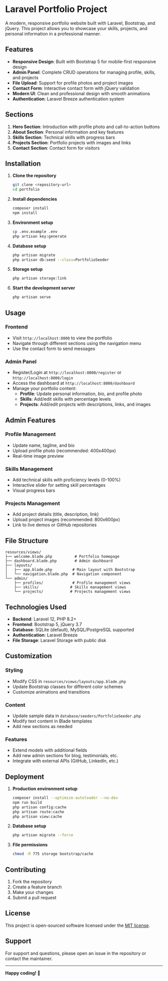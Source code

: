 # Laravel Portfolio Project

A modern, responsive portfolio website built with Laravel, Bootstrap, and jQuery. This project allows you to showcase your skills, projects, and personal information in a professional manner.

## Features

- **Responsive Design**: Built with Bootstrap 5 for mobile-first responsive design
- **Admin Panel**: Complete CRUD operations for managing profile, skills, and projects
- **File Upload**: Support for profile photos and project images
- **Contact Form**: Interactive contact form with jQuery validation
- **Modern UI**: Clean and professional design with smooth animations
- **Authentication**: Laravel Breeze authentication system

## Sections

1. **Hero Section**: Introduction with profile photo and call-to-action buttons
2. **About Section**: Personal information and key features
3. **Skills Section**: Technical skills with progress bars
4. **Projects Section**: Portfolio projects with images and links
5. **Contact Section**: Contact form for visitors

## Installation

1. **Clone the repository**
   ```bash
   git clone <repository-url>
   cd portfolio
   ```

2. **Install dependencies**
   ```bash
   composer install
   npm install
   ```

3. **Environment setup**
   ```bash
   cp .env.example .env
   php artisan key:generate
   ```

4. **Database setup**
   ```bash
   php artisan migrate
   php artisan db:seed --class=PortfolioSeeder
   ```

5. **Storage setup**
   ```bash
   php artisan storage:link
   ```

6. **Start the development server**
   ```bash
   php artisan serve
   ```

## Usage

### Frontend
- Visit `http://localhost:8000` to view the portfolio
- Navigate through different sections using the navigation menu
- Use the contact form to send messages

### Admin Panel
- Register/Login at `http://localhost:8000/register` or `http://localhost:8000/login`
- Access the dashboard at `http://localhost:8000/dashboard`
- Manage your portfolio content:
  - **Profile**: Update personal information, bio, and profile photo
  - **Skills**: Add/edit skills with percentage levels
  - **Projects**: Add/edit projects with descriptions, links, and images

## Admin Features

### Profile Management
- Update name, tagline, and bio
- Upload profile photo (recommended: 400x400px)
- Real-time image preview

### Skills Management
- Add technical skills with proficiency levels (0-100%)
- Interactive slider for setting skill percentages
- Visual progress bars

### Projects Management
- Add project details (title, description, link)
- Upload project images (recommended: 800x600px)
- Link to live demos or GitHub repositories

## File Structure

```
resources/views/
├── welcome.blade.php          # Portfolio homepage
├── dashboard.blade.php        # Admin dashboard
├── layouts/
│   ├── app.blade.php         # Main layout with Bootstrap
│   └── navigation.blade.php  # Navigation component
└── admin/
    ├── profiles/             # Profile management views
    ├── skills/              # Skills management views
    └── projects/            # Projects management views
```

## Technologies Used

- **Backend**: Laravel 12, PHP 8.2+
- **Frontend**: Bootstrap 5, jQuery 3.7
- **Database**: SQLite (default), MySQL/PostgreSQL supported
- **Authentication**: Laravel Breeze
- **File Storage**: Laravel Storage with public disk

## Customization

### Styling
- Modify CSS in `resources/views/layouts/app.blade.php`
- Update Bootstrap classes for different color schemes
- Customize animations and transitions

### Content
- Update sample data in `database/seeders/PortfolioSeeder.php`
- Modify text content in Blade templates
- Add new sections as needed

### Features
- Extend models with additional fields
- Add new admin sections for blog, testimonials, etc.
- Integrate with external APIs (GitHub, LinkedIn, etc.)

## Deployment

1. **Production environment setup**
   ```bash
   composer install --optimize-autoloader --no-dev
   npm run build
   php artisan config:cache
   php artisan route:cache
   php artisan view:cache
   ```

2. **Database setup**
   ```bash
   php artisan migrate --force
   ```

3. **File permissions**
   ```bash
   chmod -R 775 storage bootstrap/cache
   ```

## Contributing

1. Fork the repository
2. Create a feature branch
3. Make your changes
4. Submit a pull request

## License

This project is open-sourced software licensed under the [MIT license](https://opensource.org/licenses/MIT).

## Support

For support and questions, please open an issue in the repository or contact the maintainer.

---

**Happy coding! 🚀**
